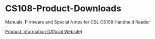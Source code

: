 # CS108-Product-Downloads
Manuals, Firmware and Special Notes for CSL CS108 Handheld Reader

[Product Information (Official Website)](https://www.convergence.com.hk/cs108/)
